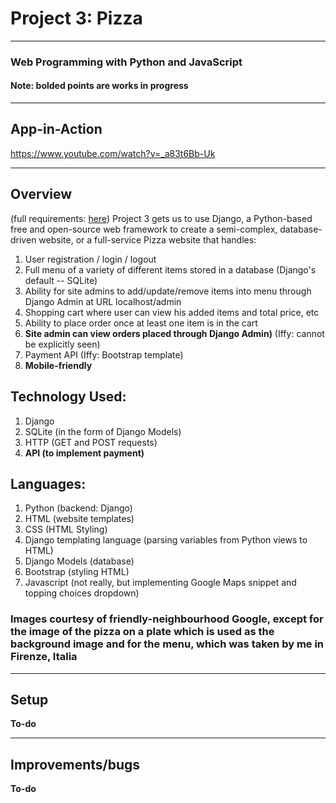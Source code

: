 # Project 3: Pizza
---
### Web Programming with Python and JavaScript
#### Note: bolded points are works in progress

---
## App-in-Action
https://www.youtube.com/watch?v=_a83t6Bb-Uk

---
## Overview
(full requirements: [here](https://docs.cs50.net/ocw/web/projects/3/project3.html))
Project 3 gets us to use Django, a Python-based free and open-source web framework to create a semi-complex, database-driven website, or a full-service Pizza website that handles:
1. User registration / login / logout
2. Full menu of a variety of different items stored in a database (Django's default -- SQLite)
3. Ability for site admins to add/update/remove items into  menu through Django Admin at URL localhost/admin
4. Shopping cart where user can view his added items and total price, etc
5. Ability to place order once at least one item is in the cart
6. **Site admin can view orders placed through Django Admin)** (Iffy: cannot be explicitly seen)
7. Payment API (Iffy: Bootstrap template)
8. **Mobile-friendly**

## Technology Used:
1. Django
2. SQLite (in the form of Django Models)
3. HTTP (GET and POST requests)
4. **API (to implement payment)**

## Languages:
1. Python (backend: Django)
2. HTML (website templates)
3. CSS (HTML Styling)
4. Django templating language (parsing variables from Python views to HTML)
5. Django Models (database)
6. Bootstrap (styling HTML)
7. Javascript (not really, but implementing Google Maps snippet and topping choices dropdown)

### Images courtesy of friendly-neighbourhood **Google**, except for the image of the pizza on a plate which is used as the background image and for the menu, which was taken by me in Firenze, Italia

---
## Setup
**To-do**

---
## Improvements/bugs
**To-do** 

